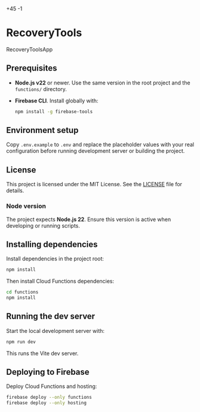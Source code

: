 +45
-1

# RecoveryTools
RecoveryToolsApp

## Prerequisites

- **Node.js v22** or newer. Use the same version in the root project and the
  `functions/` directory.
- **Firebase CLI**. Install globally with:

  ```bash
  npm install -g firebase-tools
  ```

## Environment setup

Copy `.env.example` to `.env` and replace the placeholder values with your real
configuration before running development server or building the project.

## License

This project is licensed under the MIT License. See the [LICENSE](LICENSE) file for details.

### Node version

The project expects **Node.js 22**. Ensure this version is active when developing or running scripts.

## Installing dependencies

Install dependencies in the project root:

```bash
npm install
```

Then install Cloud Functions dependencies:

```bash
cd functions
npm install
```

## Running the dev server

Start the local development server with:

```bash
npm run dev
```

This runs the Vite dev server.

## Deploying to Firebase

Deploy Cloud Functions and hosting:

```bash
firebase deploy --only functions
firebase deploy --only hosting
```